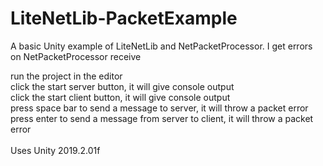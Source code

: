 # LiteNetLib-PacketExample
A basic Unity example of LiteNetLib and NetPacketProcessor. I get errors on NetPacketProcessor receive

run the project in the editor<BR>
click the start server button, it will give console output<BR>
click the start client button, it will give console output<BR>
press space bar to send a message to server, it will throw a packet error<BR>
press enter to send a message from server to client, it will throw a packet error <BR>
<BR>
Uses Unity 2019.2.01f<BR>
